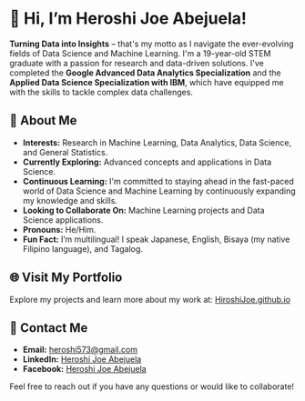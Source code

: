 # 👋 Hi, I’m Heroshi Joe Abejuela!

**Turning Data into Insights** – that's my motto as I navigate the ever-evolving fields of Data Science and Machine Learning. I'm a 19-year-old STEM graduate with a passion for research and data-driven solutions. I've completed the **Google Advanced Data Analytics Specialization** and the **Applied Data Science Specialization with IBM**, which have equipped me with the skills to tackle complex data challenges.

## 👀 About Me
- **Interests:** Research in Machine Learning, Data Analytics, Data Science, and General Statistics.
- **Currently Exploring:** Advanced concepts and applications in Data Science.
- **Continuous Learning:** I'm committed to staying ahead in the fast-paced world of Data Science and Machine Learning by continuously expanding my knowledge and skills.
- **Looking to Collaborate On:** Machine Learning projects and Data Science applications.
- **Pronouns:** He/Him.
- **Fun Fact:** I’m multilingual! I speak Japanese, English, Bisaya (my native Filipino language), and Tagalog.

## 🌐 Visit My Portfolio
Explore my projects and learn more about my work at: [HiroshiJoe.github.io](https://HiroshiJoe.github.io)

## 💼 Contact Me
- **Email:** [heroshi573@gmail.com](mailto:heroshi573@gmail.com)
- **LinkedIn:** [Heroshi Joe Abejuela](https://www.linkedin.com/in/hiroshi-abejuela/)
- **Facebook:** [Heroshi Joe Abejuela](https://www.facebook.com/hiroshi.abejuela)

Feel free to reach out if you have any questions or would like to collaborate!

<!---
HiroshiJoe/HiroshiJoe is a ✨ special ✨ repository because its `README.md` (this file) appears on your GitHub profile.
You can click the Preview link to take a look at your changes.
--->

